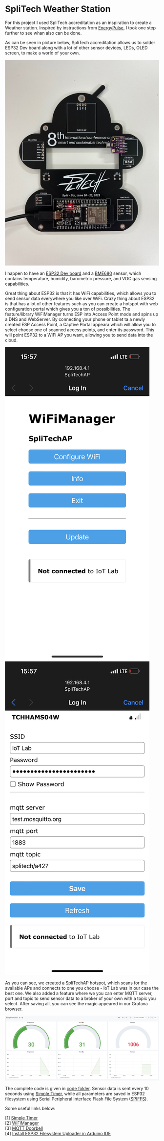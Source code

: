 # SpliTech Weather Station

For this project I used SpliTech accreditation as an inspiration to create a Weather station. Inspired by instructions from [EnergyPulse](https://github.com/EnergyPulse/SpliTech2023), I took one step further to see whan also can be done.

As can be seen in picture below, SpliTech accreditation allows us to solder ESP32 Dev board along with a lot of other sensor devices, LEDs, OLED screen, to make a world of your own.

![SpliTech Accreditation](figs/IMG_9792.jpg)


I happen to have an [ESP32 Dev board](https://www.espressif.com/en/products/devkits/esp32-devkitc/overview) and a [BME680](https://randomnerdtutorials.com/esp32-bme680-sensor-arduino/) sensor, which contains temperature, humidity, barometric pressure, and VOC gas sensing capabilities.

Great thing about ESP32 is that it has WiFi capabilities, which allows you to send sensor data everywhere you like over WiFi. Crazy thing about ESP32 is that has a lot of other features such as you can create a hotspot with web configuration portal which gives you a ton of possibilities. The feature/library WiFiManager turns ESP into Access Point mode and spins up a DNS and WebServer. By connecting your phone or tablet ta a newly created ESP Access Point, a Captive Portal appeara which will allow you to select choose one of scanned access points, and enter its password. This will point ESP32 to a WiFi AP you want, allowing you to send data into the cloud.

![SpliTechAP](figs/IMG_9794.PNG)
![SpliTechAP](figs/IMG_9795.PNG)

As you can see, we created a SpliTechAP hotspot, which scans for the available APs and connects to one you choose - IoT Lab was in our case the best one. We also added a feature where we you can enter MQTT server, port and topic to send sensor data to a broker of your own with a topic you select. After saving all, you can see the magic appeared in our Grafana browser.

![SpliTechAP](figs/screen.PNG)

The complete code is given in [code folder](code). Sensor data is sent every 10 seconds using [Simple Timer](https://github.com/jfturcot/SimpleTimer), while all parameters are saved in ESP32 filesystem using Serial Peripheral Interface Flash File System ([SPIFFS](https://randomnerdtutorials.com/install-esp32-filesystem-uploader-arduino-ide/)).

Some useful links below:

[1] [Simple Timer](https://github.com/jfturcot/SimpleTimer)  
[2] [WiFiManager](https://github.com/tzapu/WiFiManager)  
[3] [MQTT Doorbell](https://github.com/thehookup/Wireless_MQTT_Doorbell/blob/master/Doorbell_CONFIGURE.ino)  
[4] [Install ESP32 Filesystem Uploader in Arduino IDE](https://randomnerdtutorials.com/install-esp32-filesystem-uploader-arduino-ide/)